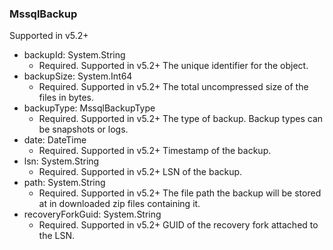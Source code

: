 ### MssqlBackup
Supported in v5.2+

- backupId: System.String
  - Required. Supported in v5.2+
The unique identifier for the object.
- backupSize: System.Int64
  - Required. Supported in v5.2+
The total uncompressed size of the files in bytes.
- backupType: MssqlBackupType
  - Required. Supported in v5.2+
The type of backup. Backup types can be snapshots or logs.
- date: DateTime
  - Required. Supported in v5.2+
Timestamp of the backup.
- lsn: System.String
  - Required. Supported in v5.2+
LSN of the backup.
- path: System.String
  - Required. Supported in v5.2+
The file path the backup will be stored at in downloaded zip files containing it.
- recoveryForkGuid: System.String
  - Required. Supported in v5.2+
GUID of the recovery fork attached to the LSN.
